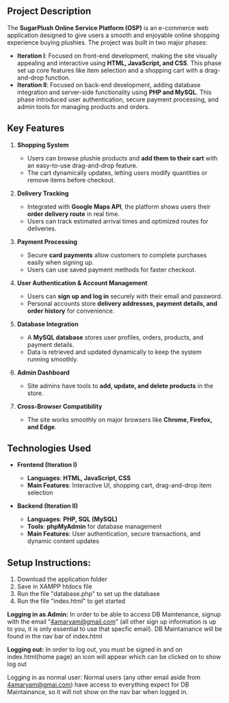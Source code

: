 ## Project Description  

The **SugarPlush Online Service Platform (OSP)** is an e-commerce web application designed to give users a smooth and enjoyable online shopping experience buying plushies. The project was built in two major phases:  

- **Iteration I**: Focused on front-end development, making the site visually appealing and interactive using **HTML, JavaScript, and CSS**. This phase set up core features like item selection and a shopping cart with a drag-and-drop function.  
- **Iteration II**: Focused on back-end development, adding database integration and server-side functionality using **PHP and MySQL**. This phase introduced user authentication, secure payment processing, and admin tools for managing products and orders.  

## Key Features  

1. **Shopping System**  
   - Users can browse plushie products and **add them to their cart** with an easy-to-use drag-and-drop feature.  
   - The cart dynamically updates, letting users modify quantities or remove items before checkout.  

2. **Delivery Tracking**  
   - Integrated with **Google Maps API**, the platform shows users their **order delivery route** in real time.  
   - Users can track estimated arrival times and optimized routes for deliveries.  

3. **Payment Processing**  
   - Secure **card payments** allow customers to complete purchases easily when signing up.  
   - Users can use saved payment methods for faster checkout.  

4. **User Authentication & Account Management**  
   - Users can **sign up and log in** securely with their email and password.  
   - Personal accounts store **delivery addresses, payment details, and order history** for convenience.  

5. **Database Integration**  
   - A **MySQL database** stores user profiles, orders, products, and payment details.  
   - Data is retrieved and updated dynamically to keep the system running smoothly.  

6. **Admin Dashboard**  
   - Site admins have tools to **add, update, and delete products** in the store.  

7. **Cross-Browser Compatibility**  
   - The site works smoothly on major browsers like **Chrome, Firefox, and Edge**.  

## Technologies Used  

- **Frontend (Iteration I)**  
  - **Languages**: **HTML, JavaScript, CSS**  
  - **Main Features**: Interactive UI, shopping cart, drag-and-drop item selection  

- **Backend (Iteration II)**  
  - **Languages**: **PHP, SQL (MySQL)**  
  - **Tools**: **phpMyAdmin** for database management  
  - **Main Features**: User authentication, secure transactions, and dynamic content updates  

## Setup Instructions:

1. Download the application folder
2. Save in XAMPP htdocs file 
3. Run the file "database.php" to set up the database
4. Run the file "index.html" to get started 

**Logging in as Admin:**
In order to be able to access DB Maintenance, signup with the email "4amaryam@gmail.com" (all other sign 
up information is up to you, it is only essential to use that specfic email). DB Maintainance will be found in 
the nav bar of index.html

**Logging out:** 
In order to log out, you must be signed in and on index.html(home page) an icon will appear which can be clicked 
on to show log out

Logging in as normal user: 
Normal users (any other email aside from 4amaryam@gmai.com) have access to everything expect for DB Maintainance, 
so it will not show on the nav bar when logged in. 
